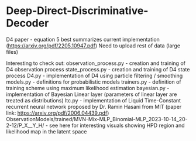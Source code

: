 # Deep-Direct-Discriminative-Decoder
D4 paper - equation 5 best summarizes current implementation (https://arxiv.org/pdf/2205.10947.pdf)
Need to upload rest of data (large files)

Interesting to check out:
  observation_process.py - creation and training of D4 observation process
  state_process.py - creation and training of D4 state process
  D4.py - implementation of D4 using particle filtering / smoothing
  models.py - definitions for probabilistic models
  trainers.py - definition of training scheme using maximum likelihood estimation
  bayesian.py - implementation of Bayesian Linear layer (parameters of linear layer are treated as distributions)
  ltc.py - implementation of Liquid Time-Constant recurrent neural network proposed by Dr. Ramin Hasani from MIT (paper link: https://arxiv.org/pdf/2006.04439.pdf)
  ObservationModels/trained/MVN-Mix-MLP_Binomial-MLP_2023-10-14_20-2-12/P_X__Y_H/ - see here for interesting visuals showing HPD region and likelihood map in the latent space 
